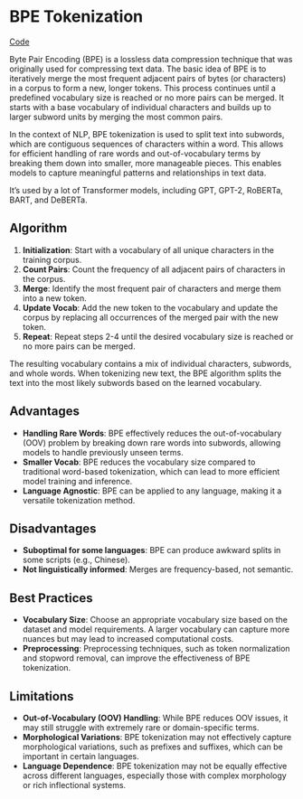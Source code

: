 # BPE Tokenization

[Code](https://github.com/saikrishnaponnam/Machine-Learning/blob/main/src/tokenizers/bpe.py)

Byte Pair Encoding (BPE) is a lossless data compression technique that was originally used for compressing text data.
The basic idea of BPE is to iteratively merge the most frequent adjacent pairs of bytes (or characters) in a corpus to form a new, longer tokens. This process continues until a predefined vocabulary size is reached or no more pairs can be merged.
It starts with a base vocabulary of individual characters and builds up to larger subword units by merging the most common pairs.

In the context of NLP, BPE tokenization is used to split text into subwords, which are contiguous sequences of characters within a word.
This allows for efficient handling of rare words and out-of-vocabulary terms by breaking them down into smaller, more manageable pieces. This enables models to capture meaningful patterns and relationships in text data.

It’s used by a lot of Transformer models, including GPT, GPT-2, RoBERTa, BART, and DeBERTa.

## Algorithm

1. **Initialization**: Start with a vocabulary of all unique characters in the training corpus.
2. **Count Pairs**: Count the frequency of all adjacent pairs of characters in the corpus.
3. **Merge**: Identify the most frequent pair of characters and merge them into a new token.
4. **Update Vocab**: Add the new token to the vocabulary and update the corpus by replacing all occurrences of the merged pair with the new token.
5. **Repeat**: Repeat steps 2-4 until the desired vocabulary size is reached or no more pairs can be merged.

The resulting vocabulary contains a mix of individual characters, subwords, and whole words. When tokenizing new text, the BPE algorithm splits the text into the most likely subwords based on the learned vocabulary.

## Advantages
- **Handling Rare Words**: BPE effectively reduces the out-of-vocabulary (OOV) problem by breaking down rare words into subwords, allowing models to handle previously unseen terms.
- **Smaller Vocab**: BPE reduces the vocabulary size compared to traditional word-based tokenization, which can lead to more efficient model training and inference.
- **Language Agnostic**: BPE can be applied to any language, making it a versatile tokenization method.

## Disadvantages
- **Suboptimal for some languages**: BPE can produce awkward splits in some scripts (e.g., Chinese).
- **Not linguistically informed**: Merges are frequency-based, not semantic.


## Best Practices
- **Vocabulary Size**: Choose an appropriate vocabulary size based on the dataset and model requirements. A larger vocabulary can capture more nuances but may lead to increased computational costs.
- **Preprocessing**: Preprocessing techniques, such as token normalization and stopword removal, can improve the effectiveness of BPE tokenization.

## Limitations
- **Out-of-Vocabulary (OOV) Handling**: While BPE reduces OOV issues, it may still struggle with extremely rare or domain-specific terms.
- **Morphological Variations**: BPE tokenization may not effectively capture morphological variations, such as prefixes and suffixes, which can be important in certain languages.
- **Language Dependence**: BPE tokenization may not be equally effective across different languages, especially those with complex morphology or rich inflectional systems.